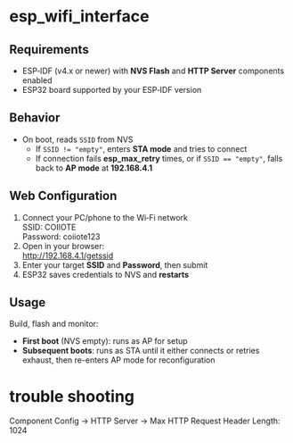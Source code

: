 # esp_wifi_interface

## Requirements
- ESP‑IDF (v4.x or newer) with **NVS Flash** and **HTTP Server** components enabled  
- ESP32 board supported by your ESP‑IDF version  

## Behavior
- On boot, reads `SSID` from NVS  
  - If `SSID != "empty"`, enters **STA mode** and tries to connect  
  - If connection fails **esp_max_retry** times, or if `SSID == "empty"`, falls back to **AP mode** at **192.168.4.1**  

## Web Configuration
1. Connect your PC/phone to the Wi‑Fi network  
    SSID: COIIOTE  
    Password: coiiote123  
2. Open in your browser:  
    http://192.168.4.1/getssid  
3. Enter your target **SSID** and **Password**, then submit  
4. ESP32 saves credentials to NVS and **restarts**  

## Usage
Build, flash and monitor:  
- **First boot** (NVS empty): runs as AP for setup  
- **Subsequent boots**: runs as STA until it either connects or retries exhaust, then re-enters AP mode for reconfiguration  

# trouble shooting
Component Config -> HTTP Server -> Max HTTP Request Header Length: 1024
